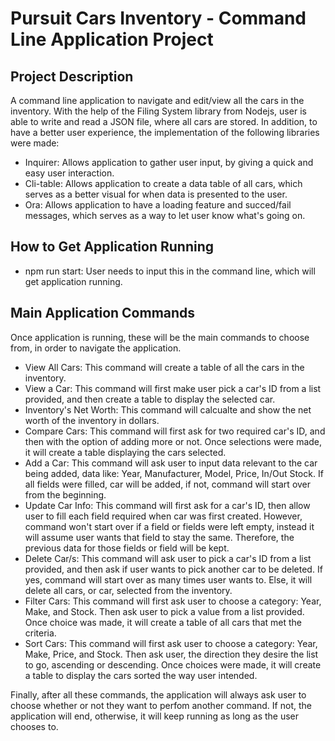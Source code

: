 # Pursuit Cars Inventory - Command Line Application Project


## Project Description

A command line application to navigate and edit/view all the cars in the inventory. With the help of the Filing System library from Nodejs, user is able to write and read a JSON file, where all cars are stored.
In addition, to have a better user experience, the implementation of the following libraries were made:

- Inquirer: Allows application to gather user input, by giving a quick and easy user interaction.
- Cli-table: Allows application to create a data table of all cars, which serves as a better visual for when data is presented to the user.
- Ora: Allows application to have a loading feature and succed/fail messages, which serves as a way to let user know what's going on.

## How to Get Application Running

- npm run start: User needs to input this in the command line, which will get application running.

## Main Application Commands

Once application is running, these will be the main commands to choose from, in order to navigate the application.

- View All Cars: This command will create a table of all the cars in the inventory.
- View a Car: This command will first make user pick a car's ID from a list provided, and then create a table to display the selected car.
- Inventory's Net Worth: This command will calcualte and show the net worth of the inventory in dollars.
- Compare Cars: This command will first ask for two required car's ID, and then with the option of adding more or not. Once selections were made, it will create a table displaying the cars selected.
- Add a Car: This command will ask user to input data relevant to the car being added, data like: Year, Manufacturer, Model, Price, In/Out Stock. If all fields were filled, car will be added, if not, command will start over from the beginning.
- Update Car Info: This command will first ask for a car's ID, then allow user to fill each field required when car was first created. However, command won't start over if a field or fields were left empty, instead it will assume user wants that field to stay the same. Therefore, the previous data for those fields or field will be kept.
- Delete Car/s: This command will ask user to pick a car's ID from a list provided, and then ask if user wants to pick another car to be deleted. If yes, command will start over as many times user wants to. Else, it will delete all cars, or car, selected from the inventory.
- Filter Cars: This command will first ask user to choose a category: Year, Make, and Stock. Then ask user to pick a value from a list provided. Once choice was made, it will create a table of all cars that met the criteria.
- Sort Cars: This command will first ask user to choose a category: Year, Make, Price, and Stock. Then ask user, the direction they desire the list to go, ascending or descending. Once choices were made, it will create a table to display the cars sorted the way user intended.

Finally, after all these commands, the application will always ask user to choose whether or not they want to perfom another command. If not, the application will end, otherwise, it will keep running as long as the user chooses to.
